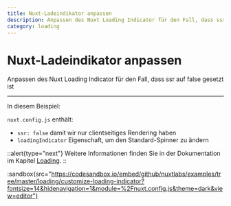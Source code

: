 ```yaml
---
title: Nuxt-Ladeindikator anpassen
description: Anpassen des Nuxt Loading Indicator für den Fall, dass ssr auf false gesetzt ist
category: loading
---
```


# Nuxt-Ladeindikator anpassen

Anpassen des Nuxt Loading Indicator für den Fall, dass ssr auf false gesetzt ist

---

In diesem Beispiel:

`nuxt.config.js` enthält:

- `ssr: false` damit wir nur clientseitiges Rendering haben
- `loadingIndicator` Eigenschaft, um den Standard-Spinner zu ändern

::alert{type="next"}
Weitere Informationen finden Sie in der Dokumentation im Kapitel [Loading](/docs/features/loading).
::

:sandbox{src="https://codesandbox.io/embed/github/nuxtlabs/examples/tree/master/loading/customize-loading-indicator?fontsize=14&hidenavigation=1&module=%2Fnuxt.config.js&theme=dark&view=editor"}
